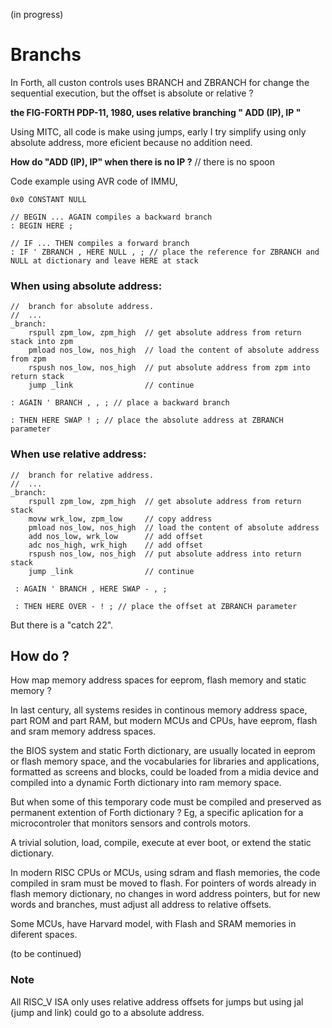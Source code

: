
(in progress)

# Branchs

In Forth, all custon controls uses BRANCH and ZBRANCH for change the sequential execution, but the offset is absolute or relative ?

__the FIG-FORTH PDP-11, 1980, uses relative branching " ADD (IP), IP "__

Using MITC, all code is make using jumps, early I try simplify using only absolute address, more eficient because no addition need. 

__How do "ADD (IP), IP" when there is no IP ?__ // there is no spoon
 
Code example using AVR code of IMMU,

    0x0 CONSTANT NULL
    
    // BEGIN ... AGAIN compiles a backward branch
    : BEGIN HERE ;
    
    // IF ... THEN compiles a forward branch
    : IF ' ZBRANCH , HERE NULL , ; // place the reference for ZBRANCH and NULL at dictionary and leave HERE at stack

### When using absolute address:

    //  branch for absolute address.
    //  ...
    _branch:
        rspull zpm_low, zpm_high  // get absolute address from return stack into zpm
        pmload nos_low, nos_high  // load the content of absolute address from zpm
        rspush nos_low, nos_high  // put absolute address from zpm into return stack 
        jump _link                // continue 

    : AGAIN ' BRANCH , , ; // place a backward branch
    
    : THEN HERE SWAP ! ; // place the absolute address at ZBRANCH parameter
    
### When use relative address:

    //  branch for relative address.
    //  ...
    _branch:
        rspull zpm_low, zpm_high  // get absolute address from return stack
        movw wrk_low, zpm_low     // copy address 
        pmload nos_low, nos_high  // load the content of absolute address
        add nos_low, wrk_low      // add offset
        adc nos_high, wrk_high    // add offset
        rspush nos_low, nos_high  // put absolute address into return stack
        jump _link                // continue 

     : AGAIN ' BRANCH , HERE SWAP - , ;  
     
     : THEN HERE OVER - ! ; // place the offset at ZBRANCH parameter

But there is a "catch 22". 

## How do ?

How map memory address spaces for eeprom, flash memory and static memory ?
 
In last century, all systems resides in continous memory address space, part ROM and part RAM, but modern MCUs and CPUs, have eeprom, flash and sram memory address spaces. 

the BIOS system and static Forth dictionary, are usually located in eeprom or flash memory space, and the vocabularies for libraries and applications, formatted as screens and blocks, could be loaded from a midia device and compiled into a dynamic Forth dictionary into ram memory space. 

But when some of this temporary code must be compiled and preserved as permanent extention of Forth dictionary ? Eg, a specific aplication for a microcontroler that monitors sensors and controls motors.

A trivial solution, load, compile, execute at ever boot, or extend the static dictionary.

In modern RISC CPUs or MCUs, using sdram and flash memories, the code compiled in sram must be moved to flash. For pointers of words already in flash memory dictionary, no changes in word address pointers, but for new words and branches, must adjust all address to relative offsets.

Some MCUs, have Harvard model, with Flash and SRAM memories in diferent spaces.

(to be continued)

### Note 
 
All RISC_V ISA only uses relative address offsets for jumps but using jal (jump and link) could go to a absolute address.


